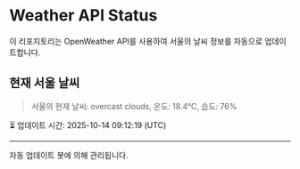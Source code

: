 
# Weather API Status

이 리포지토리는 OpenWeather API를 사용하여 서울의 날씨 정보를 자동으로 업데이트합니다.

## 현재 서울 날씨
> 서울의 현재 날씨: overcast clouds, 온도: 18.4°C, 습도: 76%

⏳ 업데이트 시간: 2025-10-14 09:12:19 (UTC)

---
자동 업데이트 봇에 의해 관리됩니다.
